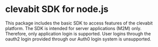 # clevabit SDK for node.js

This package includes the basic SDK to access features of the clevabit
platform. The SDK is intended for server applications (M2M) only. Therefore,
only application login is supported. User logins through the oauth2 login
provided through our Auth0 login system is unsupported.
